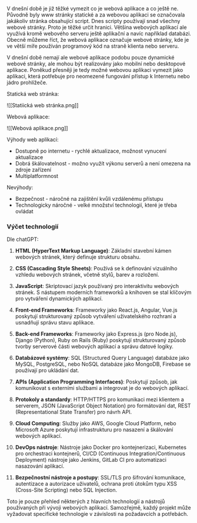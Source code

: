 V dnešní době je již těžké vymezit co je webová aplikace a co ještě ne. Původně byly www stránky statické a za webovou aplikaci se označovala jakákoliv stránka obsahující script. Dnes scripty používají snad všechny webové stránky. Proto je těžké určit hranici. Většina webových aplikací ale využívá kromě webového serveru ještě aplikační a navíc například databázi. Obecně můžeme říct, že webová aplikace označuje webové stránky, kde je ve větší míře používán programový kód na straně klienta nebo serveru.

V dnešní době nemají ale webové aplikace podobu pouze dynamické webové stránky, ale mohou být realizovány jako mobilní nebo desktopové aplikace. Poněkud přesněji je tedy možné webovou aplikaci vymezit jako aplikaci, která potřebuje pro neomezené fungování přístup k Internetu nebo jádro prohlížeče.

Statická web stránka:

![[Statiická web stránka.png]]

Webová aplikace:

![[Webová aplikace.png]]

Výhody web aplikací:

 - Dostupně po internetu - rychlé aktualizace, možnost vynucení aktualizace
 - Dobrá škálovatelnost - možno využít výkonu serverů a není omezena na zdroje zařízení
 - Multiplatformnost

Nevýhody:

- Bezpečnost - náročné na zajištění kvůli vzdálenému přístupu
- Technologicky náročné - velké množství technologií, které je třeba ovládat

### Výčet technologií

Dle chatGPT:

1. **HTML (HyperText Markup Language)**: Základní stavební kámen webových stránek, který definuje strukturu obsahu.

2. **CSS (Cascading Style Sheets)**: Používá se k definování vizuálního vzhledu webových stránek, včetně stylů, barev a rozložení.

3. **JavaScript**: Skriptovací jazyk používaný pro interaktivitu webových stránek. S nástupem moderních frameworků a knihoven se stal klíčovým pro vytváření dynamických aplikací.

4. **Front-end Frameworks**: Frameworky jako React.js, Angular, Vue.js poskytují strukturovaný způsob vytváření uživatelského rozhraní a usnadňují správu stavu aplikace.

5. **Back-end Frameworks**: Frameworky jako Express.js (pro Node.js), Django (Python), Ruby on Rails (Ruby) poskytují strukturovaný způsob tvorby serverové části webových aplikací a správu datové logiky.

6. **Databázové systémy**: SQL (Structured Query Language) databáze jako MySQL, PostgreSQL, nebo NoSQL databáze jako MongoDB, Firebase se používají pro ukládání dat.

7. **APIs (Application Programming Interfaces)**: Poskytují způsob, jak komunikovat s externími službami a integrovat je do webových aplikací.

8. **Protokoly a standardy**: HTTP/HTTPS pro komunikaci mezi klientem a serverem, JSON (JavaScript Object Notation) pro formátování dat, REST (Representational State Transfer) pro návrh API.

9. **Cloud Computing**: Služby jako AWS, Google Cloud Platform, nebo Microsoft Azure poskytují infrastrukturu pro nasazení a škálování webových aplikací.

10. **DevOps nástroje**: Nástroje jako Docker pro kontejnerizaci, Kubernetes pro orchestraci kontejnerů, CI/CD (Continuous Integration/Continuous Deployment) nástroje jako Jenkins, GitLab CI pro automatizaci nasazování aplikací.

11. **Bezpečnostní nástroje a postupy**: SSL/TLS pro šifrování komunikace, autentizace a autorizace uživatelů, ochrana proti útokům typu XSS (Cross-Site Scripting) nebo SQL Injection.

Toto je pouze přehled některých z hlavních technologií a nástrojů používaných při vývoji webových aplikací. Samozřejmě, každý projekt může vyžadovat specifické technologie v závislosti na požadavcích a potřebách.